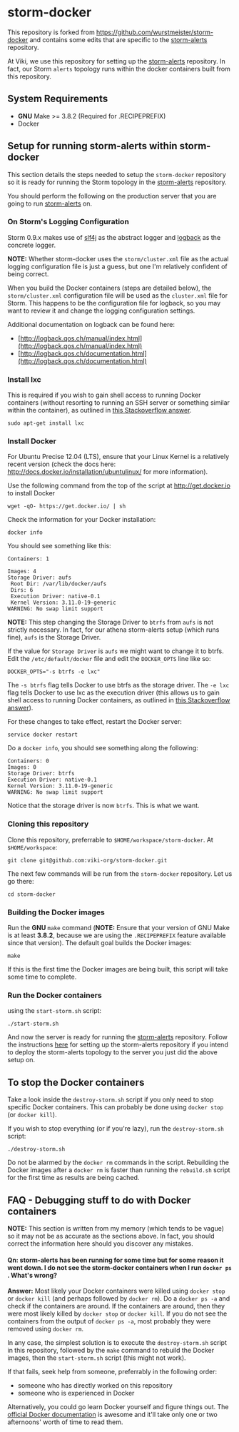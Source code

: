 storm-docker
============

This repository is forked from https://github.com/wurstmeister/storm-docker
and contains some edits that are specific to the
[storm-alerts](https://github.com/viki-org/storm-alerts) repository.

At Viki, we use this repository for setting up the
[storm-alerts](https://github.com/viki-org/storm-alerts) repository.
In fact, our Storm `alerts` topology runs within the docker containers built
from this repository.

## System Requirements

- **GNU** Make >= 3.8.2 (Required for .RECIPEPREFIX)
- Docker

## Setup for running storm-alerts within storm-docker

This section details the steps needed to setup the `storm-docker` repository
so it is ready for running the Storm topology in the
[storm-alerts](https://github.com/viki-org/storm-alerts) repository.

You should perform the following on the production server that you are going
to run [storm-alerts](https://github.com/viki-org/storm-alerts) on.

### On Storm's Logging Configuration

Storm 0.9.x makes use of [slf4j](http://www.slf4j.org/) as the abstract logger
and [logback](http://logback.qos.ch/) as the concrete logger.

**NOTE:** Whether storm-docker uses the `storm/cluster.xml` file as the actual
logging configuration file is just a guess, but one I'm relatively confident of
being correct.

When you build the Docker containers (steps are detailed below), the
`storm/cluster.xml` configuration file will be used as the `cluster.xml` file
for Storm. This happens to be the configuration file for logback, so you may
want to review it and change the logging configuration settings.

Additional documentation on logback can be found here:

- [http://logback.qos.ch/manual/index.html](http://logback.qos.ch/manual/index.html)
- [http://logback.qos.ch/documentation.html](http://logback.qos.ch/documentation.html)

### Install lxc

This is required if you wish to gain shell access to running Docker containers
(without resorting to running an SSH server or something similar within the
container), as outlined in
[this Stackoverflow answer](http://stackoverflow.com/questions/20932357/docker-enter-running-container-with-new-tty).

    sudo apt-get install lxc

### Install Docker

For Ubuntu Precise 12.04 (LTS), ensure that your Linux Kernel is a relatively
recent version (check the docs here:
http://docs.docker.io/installation/ubuntulinux/ for more information).

Use the following command from the top of the script at http://get.docker.io
to install Docker

    wget -qO- https://get.docker.io/ | sh

Check the information for your Docker installation:

    docker info

You should see something like this:

    Containers: 1

    Images: 4
    Storage Driver: aufs
     Root Dir: /var/lib/docker/aufs
     Dirs: 6
     Execution Driver: native-0.1
     Kernel Version: 3.11.0-19-generic
    WARNING: No swap limit support

**NOTE:** This step changing the Storage Driver to `btrfs` from `aufs` is not
strictly necessary. In fact, for our athena storm-alerts setup (which runs
fine), `aufs` is the Storage Driver.

If the value for `Storage Driver` is `aufs` we might want to change it to btrfs.
Edit the `/etc/default/docker` file and edit the `DOCKER_OPTS` line like so:

    DOCKER_OPTS="-s btrfs -e lxc"

The `-s btrfs` flag tells Docker to use btrfs as the storage driver.
The `-e lxc` flag tells Docker to use lxc as the execution driver (this allows
us to gain shell access to running Docker containers, as outlined in
[this Stackoverflow answer](http://stackoverflow.com/questions/20932357/docker-enter-running-container-with-new-tty)).

For these changes to take effect, restart the Docker server:

    service docker restart

Do a `docker info`, you should see something along the following:

    Containers: 0
    Images: 0
    Storage Driver: btrfs
    Execution Driver: native-0.1
    Kernel Version: 3.11.0-19-generic
    WARNING: No swap limit support

Notice that the storage driver is now `btrfs`. This is what we want.

### Cloning this repository

Clone this repository, preferrable to `$HOME/workspace/storm-docker`.
At `$HOME/workspace`:

    git clone git@github.com:viki-org/storm-docker.git

The next few commands will be run from the `storm-docker` repository. Let us
go there:

    cd storm-docker

### Building the Docker images

Run the **GNU** `make` command (**NOTE:** Ensure that your version of GNU Make
is at least **3.8.2**, because we are using the `.RECIPEPREFIX` feature
available since that version). The default goal builds the Docker images:

    make

If this is the first time the Docker images are being built, this script will
take some time to complete.

### Run the Docker containers

using the `start-storm.sh` script:

    ./start-storm.sh

And now the server is ready for running the
[storm-alerts](https://github.com/viki-org/storm-alerts) repository. Follow the
instructions [here](https://github.com/viki-org/storm-alerts) for setting up the
storm-alerts repository if you intend to deploy the storm-alerts topology to the
server you just did the above setup on.

## To stop the Docker containers

Take a look inside the `destroy-storm.sh` script if you only need to stop
specific Docker containers. This can probably be done using `docker stop` (or
`docker kill`).

If you wish to stop everything (or if you're lazy), run the `destroy-storm.sh`
script:

    ./destroy-storm.sh

Do not be alarmed by the `docker rm` commands in the script. Rebuilding the
Docker images after a `docker rm` is faster than running the `rebuild.sh` script
for the first time as results are being cached.

## FAQ - Debugging stuff to do with Docker containers

**NOTE:** This section is written from my memory (which tends to be vague) so it
may not be as accurate as the sections above. In fact, you should correct the
information here should you discover any mistakes.

#### Qn: storm-alerts has been running for some time but for some reason it went down. I do not see the storm-docker containers when I run `docker ps` . What's wrong?

**Answer:** Most likely your Docker containers were killed using `docker stop`
or `docker kill` (and perhaps followed by `docker rm`).
Do a `docker ps -a` and check if the containers are around. If the containers
are around, then they were most likely killed by `docker stop` or `docker kill`.
If you do not see the containers from the output of `docker ps -a`, most
probably they were removed using `docker rm`.

In any case, the simplest solution is to execute the `destroy-storm.sh` script
in this repository, followed by the `make` command to rebuild the Docker images,
then the `start-storm.sh` script (this might not work).

If that fails, seek help from someone, preferrably in the following order:

- someone who has directly worked on this repository
- someone who is experienced in Docker

Alternatively, you could go learn Docker yourself and figure things out.
The [official Docker documentation](http://docs.docker.io/) is awesome and it'll
take only one or two afternoons' worth of time to read them.
